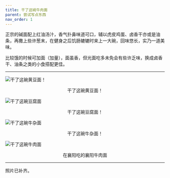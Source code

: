 ```yaml
---
title: 干了这碗牛肉面
parent: 尝试写点东西
nav_order: 1
---
```

正宗的碱面配上红油汤汁，香气扑鼻味道可口，辅以虎皮鸡蛋、卤香干亦或是油条，再撒上些许葱末，在健身之后饥肠辘辘时来上一大碗，回味悠长，实乃一道美味。

比较饿的时候可加面（加量），面虽香，但光面吃多未免会有些许乏味，换成卤香干、油条之类的小食搭配更佳。

---

![干了这碗黄豆面！](https://cdn.jsdelivr.net/gh/lei-wei/pic_bed/img/5c5630ff686cfb41.jpg "干了这碗黄豆面！")    
<center>干了这碗黄豆面！</center>



![干了这碗豆腐面](https://cdn.jsdelivr.net/gh/lei-wei/pic_bed/img/4d46b487b8810d09.jpg "干了这碗豆腐面！")
<center>干了这碗豆腐面！</center>



![干了这碗牛杂面](https://cdn.jsdelivr.net/gh/lei-wei/pic_bed/img/560cd2ac5379b0e1.jpg "干了这碗牛杂面！")
<center>干了这碗牛杂面！</center>

![干了这碗牛肉面](https://cdn.jsdelivr.net/gh/lei-wei/pic_bed/img/61a234d8f9c3dfb1.jpg "干了这碗牛肉面！")
<center>在襄阳吃的襄阳牛肉面</center>

---
照片已补齐。